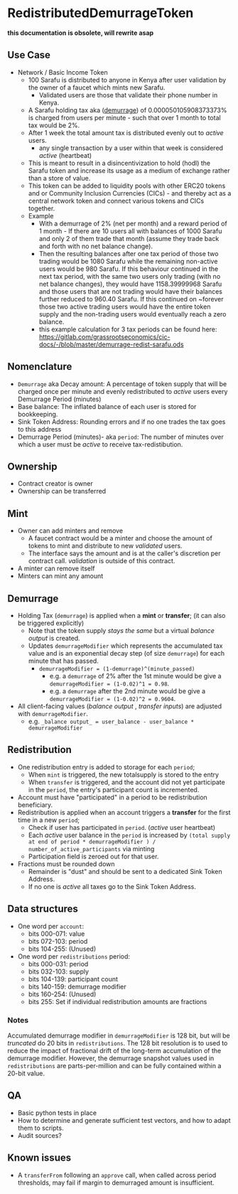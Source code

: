 # RedistributedDemurrageToken

**this documentation is obsolete, will rewrite asap**

## Use Case
* Network / Basic Income Token
  * 100 Sarafu is distributed to anyone in Kenya after user validation by the owner of a faucet which mints new Sarafu.
    * Validated users are those that validate their phone number in Kenya.
  * A Sarafu holding tax aka ([demurrage](https://en.wikipedia.org/wiki/Demurrage_(currency))) of 0.000050105908373373% is charged from users per minute - such that over 1 month to total tax would be 2%. 
  * After 1 week the total amount tax is distributed evenly out to _active_ users.
    *  any single transaction by a user within that week is considered _active_ (heartbeat) 
  * This is meant to result in a disincentivization to hold (hodl) the Sarafu token and increase its usage as a medium of exchange rather than a store of value.
  * This token can be added to liquidity pools with other ERC20 tokens and or Community Inclusion Currencies (CICs) - and thereby act as a central network token and connect various tokens and CICs together.
  * Example 
    -  With a demurrage of 2% (net per month) and a reward period of 1 month - If there are 10 users all with balances of 1000 Sarafu and only 2 of them trade that month (assume they trade back and forth with no net balance change). 
    - Then the resulting balances after one tax period of those two trading would be 1080 Sarafu while the remaining non-active users would be 980 Sarafu. If this behaviour continued in the next tax period, with the same two users only trading (with no net balance changes), they would have 1158.39999968 Sarafu and those users that are not trading would have their balances further reduced to 960.40 Sarafu. If this continued on ~forever those two active trading users would have the entire token supply and the non-trading users would eventually reach a zero balance.
    - this example calculation for 3 tax periods can be found here: https://gitlab.com/grassrootseconomics/cic-docs/-/blob/master/demurrage-redist-sarafu.ods

## Nomenclature

* `Demurrage` aka Decay amount: A percentage of token supply that will be charged once per minute and evenly redistributed to _active_ users every Demurrage Period (minutes)
* Base balance: The inflated balance of each user is stored for bookkeeping.
* Sink Token Address: Rounding errors and if no one trades the tax goes to this address
* Demurrage Period (minutes)- aka `period`: The number of minutes over which a user must be _active_ to receive tax-redistibution. 


## Ownership

* Contract creator is owner
* Ownership can be transferred


## Mint

* Owner can add minters and remove
  - A faucet contract would be a minter and choose the amount of tokens to mint and distribute to new _validated_ users.
  - The interface says the amount and is at the caller's discretion per contract call. _validation_ is outside of this contract.
* A minter can remove itself
* Minters can mint any amount


## Demurrage
* Holding Tax (`demurrage`) is applied when a **mint** or **transfer**; (it can also be triggered explicitly)
  - Note that the token supply _stays the same_ but a virtual _balance output_ is created.
  - Updates `demurrageModifier` which represents the accumulated tax value and is an exponential decay step (of size `demurrage`) for each minute that has passed.
    - `demurrageModifier = (1-demurrage)^(minute_passed)` 
      - e.g. a `demurrage` of 2% after the 1st minute would be give a `demurrageModifier = (1-0.02)^1 = 0.98`.
      - e.g. a `demurrage` after the 2nd minute would be give a `demurrageModifier = (1-0.02)^2 = 0.9604`.
* All client-facing values (_balance output_ , _transfer inputs_) are adjusted with `demurrageModifier`.
  - e.g. `_balance output_ = user_balance - user_balance * demurrageModifier`


## Redistribution

* One redistribution entry is added to storage for each `period`;
  - When `mint` is triggered, the new totalsupply is stored to the entry
  - When `transfer` is triggered, and the account did not yet participate in the `period`, the entry's participant count is incremented. 
* Account must have "participated" in a period to be redistribution beneficiary.
* Redistribution is applied when an account triggers a **transfer** for the first time in a new `period`;
  - Check if user has participated in `period`. (_active_ user heartbeat)
  - Each _active_ user balance in the `period` is increased by `(total supply at end of period * demurrageModifier ) / number_of_active_participants` via minting
  - Participation field is zeroed out for that user.
* Fractions must be rounded down
  - Remainder is "dust" and should be sent to a dedicated Sink Token Address.
  - If no one is _active_ all taxes go to the Sink Token Address.


## Data structures

* One word per `account`:
  - bits 000-071: value
  - bits 072-103: period
  - bits 104-255: (Unused)
* One word per `redistributions` period:
  - bits 000-031: period
  - bits 032-103: supply
  - bits 104-139: participant count
  - bits 140-159: demurrage modifier
  - bits 160-254: (Unused)
  - bits     255: Set if individual redistribution amounts are fractions

### Notes

Accumulated demurrage modifier in `demurrageModifier` is 128 bit, but will be _truncated_ do 20 bits in `redistributions`. The 128 bit resolution is to used to reduce the impact of fractional drift of the long-term accumulation of the demurrage modifier. However, the demurrage snapshot values used in `redistributions` are parts-per-million and can be fully contained within a 20-bit value.


## QA

* Basic python tests in place
* How to determine and generate sufficient test vectors, and how to adapt them to scripts.
* Audit sources?

## Known issues

* A `transferFrom` following an `approve` call, when called across period thresholds, may fail if margin to demurraged amount is insufficient.
